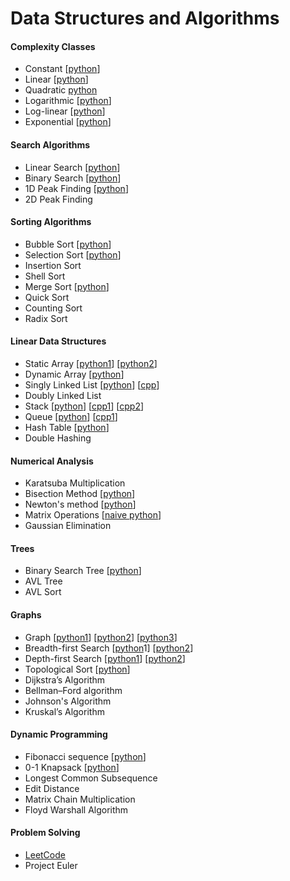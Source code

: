 # Data Structures and Algorithms

#### Complexity Classes

- Constant  [[python](https://github.com/shazzad-hasan/algorithms/blob/main/python/complexity_classes/constant.py)]
- Linear  [[python](https://github.com/shazzad-hasan/algorithms/blob/main/python/complexity_classes/linear.py)]
- Quadratic [python](https://github.com/shazzad-hasan/algorithms/blob/main/python/complexity_classes/quadratic.py)
- Logarithmic  [[python](https://github.com/shazzad-hasan/algorithms/blob/main/python/complexity_classes/logarithmic.py)]
- Log-linear  [[python](https://github.com/shazzad-hasan/algorithms/blob/main/python/sorting/Merge_Sort.py)]
- Exponential  [[python](https://github.com/shazzad-hasan/algorithms/blob/main/python/complexity_classes/exponential.py)]

#### Search Algorithms

- Linear Search  [[python](https://github.com/shazzad-hasan/algorithms/blob/main/python/search/Linear_Search.py)]
- Binary Search  [[python](https://github.com/shazzad-hasan/algorithms/blob/main/python/search/Binary_Search.py)]
- 1D Peak Finding  [[python](https://github.com/shazzad-hasan/algorithms/blob/main/python/search/Peak_Element.py)]
- 2D Peak Finding

#### Sorting Algorithms

- Bubble Sort  [[python](https://github.com/shazzad-hasan/algorithms/blob/main/python/sorting/Bubble_Sort.py)]
- Selection Sort  [[python](https://github.com/shazzad-hasan/algorithms/blob/main/python/sorting/Selection_Sort.py)]
- Insertion Sort
- Shell Sort
- Merge Sort  [[python](https://github.com/shazzad-hasan/algorithms/blob/main/python/sorting/Merge_Sort.py)]
- Quick Sort
- Counting Sort
- Radix Sort

#### Linear Data Structures

- Static Array  [[python1](https://github.com/shazzad-hasan/algorithms/blob/main/python/linear_data_stractures/static_array.py)] [[python2](https://github.com/shazzad-hasan/algorithms/blob/main/python/linear_data_stractures/array.py)]
- Dynamic Array  [[python](https://github.com/shazzad-hasan/algorithms/blob/main/python/linear_data_stractures/dynamic_array.py)]
- Singly Linked List  [[python](https://github.com/shazzad-hasan/algorithms/blob/main/python/linear_data_stractures/singly_linked_list.py)] [[cpp](https://github.com/shazzad-hasan/algorithms/blob/main/cpp/linear_data_structures/singly_linked_list.cpp)]
- Doubly Linked List
- Stack  [[python](https://github.com/shazzad-hasan/algorithms/blob/main/python/linear_data_stractures/stack.py)] [[cpp1](https://github.com/shazzad-hasan/algorithms/blob/main/cpp/linear_data_structures/stack_using_array.cpp)] [[cpp2](https://github.com/shazzad-hasan/algorithms/blob/main/cpp/linear_data_structures/stack_using_STL.cpp)]
- Queue  [[python](https://github.com/shazzad-hasan/algorithms/blob/main/python/linear_data_stractures/queue.py)] [[cpp1](https://github.com/shazzad-hasan/algorithms/blob/main/cpp/linear_data_structures/queue_using_array.cpp)]
- Hash Table  [[python](https://github.com/shazzad-hasan/algorithms/blob/main/python/linear_data_stractures/hash_table.py)]
- Double Hashing

#### Numerical Analysis

- Karatsuba Multiplication  
- Bisection Method  [[python](https://github.com/shazzad-hasan/algorithms/blob/main/python/numerics/bisection.py)]
- Newton's method  [[python](https://github.com/shazzad-hasan/algorithms/blob/main/python/numerics/newton.py)]
- Matrix Operations [[naive python](https://github.com/shazzad-hasan/algorithms/blob/main/python/numerics/matrix_operations.py)]
- Gaussian Elimination

#### Trees

- Binary Search Tree  [[python](https://github.com/shazzad-hasan/algorithms/blob/main/python/tree/binary_search_tree.py)]
- AVL Tree
- AVL Sort

#### Graphs

- Graph [[python1](https://github.com/shazzad-hasan/algorithms/blob/main/python/graph/adjacency_list.py)] [[python2](https://github.com/shazzad-hasan/algorithms/blob/main/python/graph/adjacency_matrix.py)] [[python3](https://github.com/shazzad-hasan/algorithms/blob/main/python/graph/adjacency_set.py)]
- Breadth-first Search  [[python](https://github.com/shazzad-hasan/algorithms/blob/main/python/graph/breadth_first_search.py)1] [[python2](https://github.com/shazzad-hasan/algorithms/blob/main/python/graph/bfs.py)]
- Depth-first Search  [[python1](https://github.com/shazzad-hasan/algorithms/blob/main/python/graph/depth_first_search.py)] [[python2](https://github.com/shazzad-hasan/algorithms/blob/main/python/graph/dfs.py)]
- Topological Sort  [[python](https://github.com/shazzad-hasan/algorithms/blob/main/python/graph/topological_sort.py)]
- Dijkstra’s Algorithm
- Bellman–Ford algorithm
- Johnson's Algorithm
- Kruskal’s Algorithm

#### Dynamic Programming

- Fibonacci sequence  [[python](https://github.com/shazzad-hasan/algorithms/blob/main/python/dynamic_programming/fibonacci.py)]
- 0-1 Knapsack  [[python](https://github.com/shazzad-hasan/algorithms/blob/main/python/dynamic_programming/knapsack.py)]
- Longest Common Subsequence
- Edit Distance
- Matrix Chain Multiplication
- Floyd Warshall Algorithm

#### Problem Solving

- [LeetCode](https://github.com/shazzad-hasan/LeetCode)
- Project Euler
